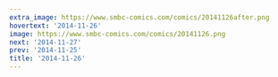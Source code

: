 ```yaml
---
extra_image: https://www.smbc-comics.com/comics/20141126after.png
hovertext: '2014-11-26'
image: https://www.smbc-comics.com/comics/20141126.png
next: '2014-11-27'
prev: '2014-11-25'
title: '2014-11-26'
---
```

